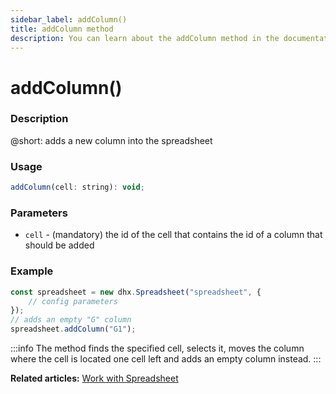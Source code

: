 ```yaml
---
sidebar_label: addColumn() 
title: addColumn method
description: You can learn about the addColumn method in the documentation of the DHTMLX JavaScript Spreadsheet library. Browse developer guides and API reference, try out code examples and live demos, and download a free 30-day evaluation version of DHTMLX Spreadsheet.
---
```


# addColumn()

### Description

@short: adds a new column into the spreadsheet

### Usage

~~~jsx
addColumn(cell: string): void;
~~~

### Parameters

- `cell` - (mandatory) the id of the cell that contains the id of a column that should be added

### Example

~~~jsx {5}
const spreadsheet = new dhx.Spreadsheet("spreadsheet", {
    // config parameters
});
// adds an empty "G" column
spreadsheet.addColumn("G1");
~~~

:::info
The method finds the specified cell, selects it, moves the column where the cell is located one cell left and adds an empty column instead.
:::

**Related articles:** [Work with Spreadsheet](working_with_ssheet.md#addingremoving-rows-and-columns)
